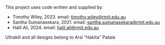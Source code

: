 This project uses code written and supplied by:
- Timothy Wiley, 2023. email: timothy.wiley@rmit.edu.au
- Santha Sumanasekara, 2021. email: santha.sumanasekara@rmit.edu.au
- Halil Ali, 2024. email: halil.ali@rmit.edu.au

Ultrakill and all designs belong to Arsi "Hakita" Patala
